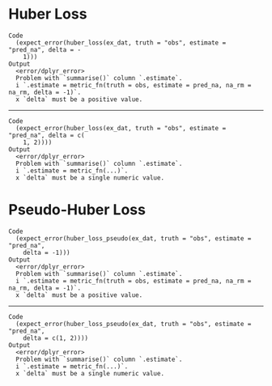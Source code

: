 # Huber Loss

    Code
      (expect_error(huber_loss(ex_dat, truth = "obs", estimate = "pred_na", delta = -
        1)))
    Output
      <error/dplyr_error>
      Problem with `summarise()` column `.estimate`.
      i `.estimate = metric_fn(truth = obs, estimate = pred_na, na_rm = na_rm, delta = -1)`.
      x `delta` must be a positive value.

---

    Code
      (expect_error(huber_loss(ex_dat, truth = "obs", estimate = "pred_na", delta = c(
        1, 2))))
    Output
      <error/dplyr_error>
      Problem with `summarise()` column `.estimate`.
      i `.estimate = metric_fn(...)`.
      x `delta` must be a single numeric value.

# Pseudo-Huber Loss

    Code
      (expect_error(huber_loss_pseudo(ex_dat, truth = "obs", estimate = "pred_na",
        delta = -1)))
    Output
      <error/dplyr_error>
      Problem with `summarise()` column `.estimate`.
      i `.estimate = metric_fn(truth = obs, estimate = pred_na, na_rm = na_rm, delta = -1)`.
      x `delta` must be a positive value.

---

    Code
      (expect_error(huber_loss_pseudo(ex_dat, truth = "obs", estimate = "pred_na",
        delta = c(1, 2))))
    Output
      <error/dplyr_error>
      Problem with `summarise()` column `.estimate`.
      i `.estimate = metric_fn(...)`.
      x `delta` must be a single numeric value.

